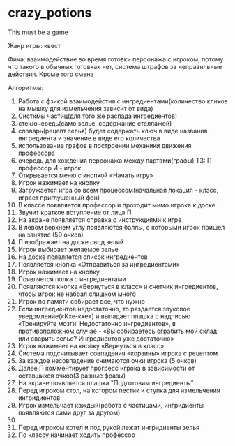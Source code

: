 # crazy_potions
This must be a game

Жанр игры: квест

Фича: взаимодействие во время готовки персонажа с игроком, потому что такого в обычных готовках нет, система штрафов за неправильные действия. Кроме того смена 

Алгоритмы: 
1) Работа с фзикой взаимодейстия с ингредиентами(количество кликов на мышку для измельчения зависит от вида)
2) Систкмы частиц(для того же распада ингредиентов)
3) стек/очередь(само зелье, содержание стеллажей)
4) словарь(рецепт зелья) будет содержать ключ в виде названия ингредиента и значение в виде его количества 
5) использование графов в построении механики движения профессора 
6) очередь для хождения персонажа между партами(графы)
ТЗ:
П – профессор
И - игрок 
1) Открывается меню с кнопкой «Начать игру»
2) Игрок нажимает на кнопку
3) Загружается игра со всем процессом(начальная локация – класс, играет приглушенный фон)
4) В классе появляется профессор и проходит мимо игрока к доске
5) Звучит краткое вступление от лица П
6) На экране появляется справка с инструкциями к игре
7) В левом верхнем углу появляются баллы, с которыми игрок пришел на занятие (50 очков)
8) П изображает на доске свод зелий
9) Игрок выбирает желаемое зелье
10)	На доске появляется список ингредиентов
11)	Появляется кнопка «Отправиться за ингредиентами»
12)	Игрок нажимает на кнопку
13)	Появляется полка с ингредиентами 
14)	Появляются кнопка «Вернуться в класс» и счетчик ингредиентов, чтобы игрок не набрал слишком много 
15)	Игрок по памяти собирает все, что нужно
16)	Если ингредиентов недостаточно, то раздается звуковое уведомление(«Кхе-кхе») и выпадает плашка с надписью «Тренируйте мозги! Недостаточно ингредиентов», в противоположном случае - «Вы собираетесь ограбить мой склад или сварить зелье? Ингредиентов уже достаточно»
17)	Игрок нажимает на кнопку «Вернуться в класс»
18)	Система подсчитывает совпадения «корзины» игрока с рецептом
19)	За каждое несовпадение снимаются очки игрока (5 очков)
20)	Далее П комментирует прогресс игрока в зависимости от оставшихся очков(3 разные фразы)
21)	На экране появляется плашка "Подготовим ингредиенты"
22)	Перед игроком стол, на котором пестик и ступка для измельчения ингридиентов
23)	Игрок измельчает каждый(работа с частицами, ингридиенты появляются сами друг за другом)
24)	
25)	Перед игроком котел и под рукой лежат ингридиенты зелья
26)	По классу начинает ходить профессор
